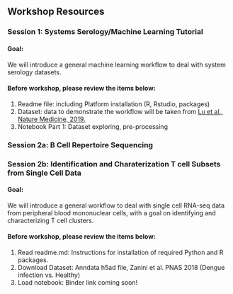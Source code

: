 ## Workshop Resources
### Session 1: Systems Serology/Machine Learning Tutorial
#### Goal:
We will introduce a general machine learning workflow to deal with system serology datasets.
#### Before workshop, please review the items below:
1. Readme file: including Platform installation (R, Rstudio, packages)
2. Dataset: data to demonstrate the workflow will be taken from [ Lu et al., Nature Medicine, 2019.](https://www.nature.com/articles/s41591-019-0441-3)
3. Notebook Part 1: Dataset exploring, pre-processing

### Session 2a: B Cell Repertoire Sequencing

### Session 2b: Identification and Charaterization T cell Subsets from Single Cell Data
#### Goal:
We will introduce a general workflow to deal with single cell RNA-seq data from peripheral blood mononuclear cells, with a goal on identifying and characterizing T cell clusters.
#### Before workshop, please review the items below:
1. Read readme.md: Instructions for installation of required Python and R packages.
2. Download Dataset: Anndata h5ad file, Zanini et al. PNAS 2018 (Dengue infection vs. Healthy)
3. Load notebook: Binder link coming soon!
